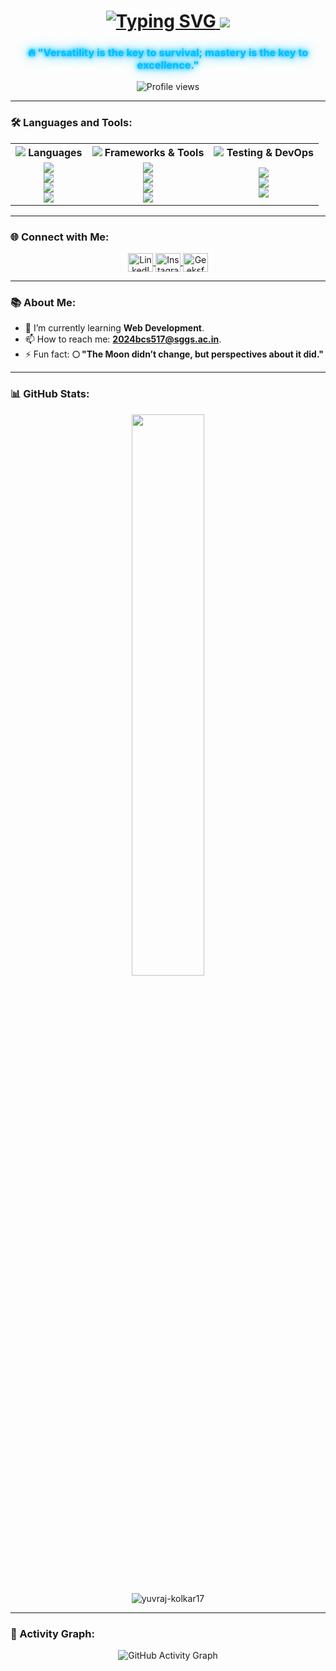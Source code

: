 <h1 align="center">
  <a href="https://git.io/typing-svg">
    <img src="https://readme-typing-svg.herokuapp.com/?font=Fira+Code&size=40&duration=3000&pause=1000&color=00BFFF&center=true&vCenter=true&width=800&height=100&lines=Hi+👋,+I'm+Yuvraj;Open+Source+Contributor;Web+Developer" alt="Typing SVG" />
  </a>
  <img src="https://capsule-render.vercel.app/api?type=waving&color=gradient&customColorList=6&height=120&section=header&text=&fontSize=0" />
</h1>


<h3 align="center" style="color: #00BFFF; text-shadow: 0 0 5px #00BFFF, 0 0 10px #00BFFF, 0 0 20px #00BFFF;">
  🔥 "Versatility is the key to survival; mastery is the key to excellence."
</h3>

<p align="center">
  <img src="https://komarev.com/ghpvc/?username=yuvraj-kolkar17&label=PROFILE+VIEWS&color=00BFFF&style=flat-square" alt="Profile views" />
</p>


---

### 🛠️ Languages and Tools:

<table align="center" style="width:100%; border-collapse: collapse;">
  <tr>
    <th><img src="https://img.icons8.com/fluency/24/code.png"/> Languages</th>
    <th><img src="https://img.icons8.com/fluency/24/computer.png"/> Frameworks & Tools</th>
    <th><img src="https://img.icons8.com/fluency/24/test-tube.png"/> Testing & DevOps</th>
  </tr>
  <tr>
    <td align="center">
      <img src="https://img.shields.io/badge/C++-00599C?style=for-the-badge&logo=c%2B%2B&logoColor=white" /><br>
      <img src="https://img.shields.io/badge/Java-ED8B00?style=for-the-badge&logo=java&logoColor=white" /><br>
      <img src="https://img.shields.io/badge/Go-00ADD8?style=for-the-badge&logo=go&logoColor=white" /><br>
      <img src="https://img.shields.io/badge/JavaScript-F7DF1E?style=for-the-badge&logo=javascript&logoColor=black" />
    </td>
    <td align="center">
      <img src="https://img.shields.io/badge/React-20232A?style=for-the-badge&logo=react&logoColor=61DAFB" /><br>
      <img src="https://img.shields.io/badge/SpringBoot-6DB33F?style=for-the-badge&logo=springboot&logoColor=white" /><br>
      <img src="https://img.shields.io/badge/Firebase-FFCA28?style=for-the-badge&logo=firebase&logoColor=white" /><br>
      <img src="https://img.shields.io/badge/MongoDB-47A248?style=for-the-badge&logo=mongodb&logoColor=white" />
    </td>
    <td align="center">
      <img src="https://img.shields.io/badge/Git-F05032?style=for-the-badge&logo=git&logoColor=white" /><br>
      <img src="https://img.shields.io/badge/Docker-2496ED?style=for-the-badge&logo=docker&logoColor=white" /><br>
      <img src="https://img.shields.io/badge/E2E_Testing-00BFFF?style=for-the-badge&logo=cypress&logoColor=white" />
    </td>
  </tr>
</table>

---

### 🌐 Connect with Me:
<p align="center">
  <a href="https://www.linkedin.com/in/yuvraj-patil-39a36b221/" target="blank">
    <img align="center" src="https://raw.githubusercontent.com/rahuldkjain/github-profile-readme-generator/master/src/images/icons/Social/linked-in-alt.svg" alt="LinkedIn" height="30" width="40" />
  </a>
  <a href="https://www.instagram.com/yuvrajj_patil/" target="blank">
    <img align="center" src="https://raw.githubusercontent.com/rahuldkjain/github-profile-readme-generator/master/src/images/icons/Social/instagram.svg" alt="Instagram" height="30" width="40" />
  </a>
  <a href="https://www.geeksforgeeks.org/user/kolkarybkiz/" target="blank">
    <img align="center" src="https://raw.githubusercontent.com/rahuldkjain/github-profile-readme-generator/master/src/images/icons/Social/geeks-for-geeks.svg" alt="GeeksforGeeks" height="30" width="40" />
  </a>
</p>

---

### 📚 About Me:
- 🌱 I’m currently learning **Web Development**.
- 📫 How to reach me: **2024bcs517@sggs.ac.in**.
- ⚡ Fun fact: **🌕 "The Moon didn’t change, but perspectives about it did."**

---

### 📊 GitHub Stats:
<p align="center">
  <img width="48%" src="https://github-readme-stats.vercel.app/api?username=yuvraj-kolkar17&show_icons=true&theme=algolia&include_all_commits=true" />
<!--   <img width="48%" src="https://github-readme-streak-stats.herokuapp.com/?user=yuvraj-kolkar17&theme=algolia" /> -->
</p>

<p align="center">
  <img src="https://github-readme-stats.vercel.app/api/top-langs?username=yuvraj-kolkar17&show_icons=true&theme=radical&layout=compact" alt="yuvraj-kolkar17" />
</p>



---

### 🎨 Activity Graph:
<p align="center">
  <img src="https://github-readme-activity-graph.vercel.app/graph?username=yuvraj-kolkar17&theme=react-dark" alt="GitHub Activity Graph" />
</p>
